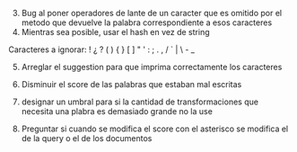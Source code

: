 

3. Bug al poner operadores de lante de un caracter que es omitido por el metodo que devuelve la palabra correspondiente a esos caracteres
4. Mientras sea posible, usar el hash en vez de string

Caracteres a ignorar:
! ¿ ? ( ) { } [ ] " ' : ; . , / ` | \ - _ 


5. Arreglar el suggestion para que imprima correctamente los caracteres

6. Disminuir el score de las palabras que estaban mal escritas
7. designar un umbral para si la cantidad de transformaciones que necesita una plabra es demasiado grande no la use

8. Preguntar si cuando se modifica el score con el asterisco se modifica el de la query o el de los documentos